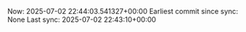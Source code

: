 Now: 2025-07-02 22:44:03.541327+00:00 Earliest commit since sync: None Last sync: 2025-07-02 22:43:10+00:00
